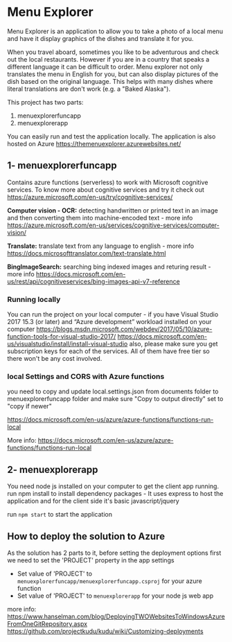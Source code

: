 # Menu Explorer
Menu Explorer is an application to allow you to take a photo of a local menu and have it display graphics of the dishes and translate it for you.

When you travel aboard, sometimes you like to be adventurous and check out the local restaurants. However if you are in a country that speaks a different language it can be difficult to order. Menu explorer not only translates the menu in English for you, but can also display pictures of the dish based on the original language. This helps with many dishes where literal translations are don't work (e.g. a "Baked Alaska"). 


This project has two parts:
1. menuexplorerfuncapp
2. menuexplorerapp

You can easily run and test the application locally. The application is also hosted on Azure https://themenuexplorer.azurewebsites.net/ 

## 1- menuexplorerfuncapp
Contains azure functions (serverless) to work with Microsoft cognitive services. To know more about cognitive services and try it check out  https://azure.microsoft.com/en-us/try/cognitive-services/


**Computer vision - OCR:** detecting handwritten or printed text in an image and then converting them into machine-encoded text - more info https://azure.microsoft.com/en-us/services/cognitive-services/computer-vision/

**Translate:** translate text from any language to english - more info  https://docs.microsofttranslator.com/text-translate.html

**BingImageSearch:** searching bing indexed images and returing result - more info 
https://docs.microsoft.com/en-us/rest/api/cognitiveservices/bing-images-api-v7-reference

### Running locally
You can run the project on your local computer - if you have Visual Studio 2017 15.3 (or later) and “Azure development” workload installed on your computer 
https://blogs.msdn.microsoft.com/webdev/2017/05/10/azure-function-tools-for-visual-studio-2017/
https://docs.microsoft.com/en-us/visualstudio/install/install-visual-studio
also, please make sure you get subscription keys for each of the services. All of them have free tier so there won't be any cost involved.

### local Settings and CORS with Azure functions 

you need to copy and update local.settings.json from documents folder to menuexplorerfuncapp folder and make sure "Copy to output directly" set to "copy if newer"

https://docs.microsoft.com/en-us/azure/azure-functions/functions-run-local

More info: https://docs.microsoft.com/en-us/azure/azure-functions/functions-run-local


## 2- menuexplorerapp

You need node js installed on your computer to get the client app running. 
run npm install to install dependency packages - It uses express to host the application and for the client side it's basic javascript/jquery 

run ```npm start``` to start the application 

## How to deploy the solution to Azure

As the solution has 2 parts to it, before setting the deployment options first we need to set the 'PROJECT' property in the app settings

- Set value of 'PROJECT' to ```menuexplorerfuncapp/menuexplorerfuncapp.csproj``` for your azure function
- Set value of 'PROJECT' to ```menuexplorerapp``` for your node js web app

more info:
https://www.hanselman.com/blog/DeployingTWOWebsitesToWindowsAzureFromOneGitRepository.aspx
https://github.com/projectkudu/kudu/wiki/Customizing-deployments

